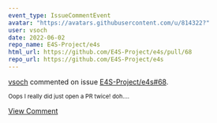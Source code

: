 ```yaml
---
event_type: IssueCommentEvent
avatar: "https://avatars.githubusercontent.com/u/814322?"
user: vsoch
date: 2022-06-02
repo_name: E4S-Project/e4s
html_url: https://github.com/E4S-Project/e4s/pull/68
repo_url: https://github.com/E4S-Project/e4s
---
```


<a href='https://github.com/vsoch' target='_blank'>vsoch</a> commented on issue <a href='https://github.com/E4S-Project/e4s/pull/68' target='_blank'>E4S-Project/e4s#68</a>.

<small>Oops I really did just open a PR twice! doh....</small>

<a href='https://github.com/E4S-Project/e4s/pull/68' target='_blank'>View Comment</a>